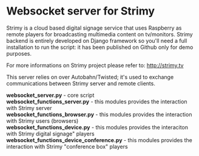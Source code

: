 # Websocket server for Strimy

Strimy is a cloud based digital signage service that uses Raspberry as remote players for broadcasting multimedia content on tv/monitors.
Strimy backend is entirely developed on Django framework so you'll need a full installation to run the script: it has been published on Github only for demo purposes.

For more informations on Strimy project please refer to: http://strimy.tv

This server relies on over Autobahn/Twisted; it's used to exchange communications between Strimy server and remote clients.

**websocket_server.py** - core script  
**websocket_functions_server.py** - this modules provides the interaction with Strimy server  
**websocket_functions_browser.py** - this modules provides the interaction with Strimy users (browsers)  
**websocket_functions_device.py** - this modules provides the interaciton with Strimy digital signage" players  
**websocket_functions_device_conference.py** - this modules provides the interaction with Strimy "conference box" players  



